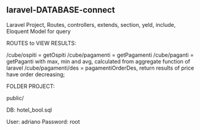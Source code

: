 
laravel-DATABASE-connect
----------------------------------------------------------------------
Laravel Project, Routes, controllers, extends, section, yeld, include, Eloquent Model for query

ROUTES to VIEW RESULTS:

/cube/ospiti = getOspiti
/cube/pagamenti = getPagamenti
/cube/paganti = getPaganti with max, min and avg, calculated from aggregate function of laravel
/cube/pagamenti/des = pagamentiOrderDes, return results of price have order decreasing; 

FOLDER PROJECT:

public/

DB:
hotel_bool.sql

User: adriano
Password: root
